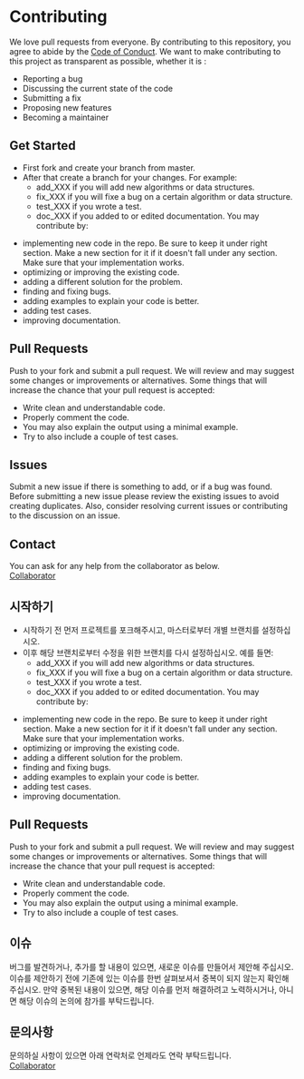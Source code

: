 # Contributing
We love pull requests from everyone. By contributing to this repository, you
agree to abide by the [Code of Conduct](Code_of_conduct.md). 
We want to make contributing to this project as transparent as possible, whether it is :
  * Reporting a bug
  * Discussing the current state of the code
  * Submitting a fix
  * Proposing new features
  * Becoming a maintainer


## Get Started  
* First fork and create your branch from master.
* After that create a branch for your changes. For example:  
  * add_XXX if you will add new algorithms or data structures.  
  * fix_XXX if you will fixe a bug on a certain algorithm or data structure.  
  * test_XXX if you wrote a test.  
  * doc_XXX if you added to or edited documentation.
You may contribute by:
- implementing new code in the repo. Be sure to keep it under
right section. Make a new section for it if
it doesn't fall under any section. Make sure that your implementation works.  
- optimizing or improving the existing code.
- adding a different solution for the problem.
- finding and fixing bugs.
- adding examples to explain your code is better.
- adding test cases.
- improving documentation.
## Pull Requests
Push to your fork and submit a pull request.
We will review and may suggest some changes or improvements or alternatives.
Some things that will increase the chance that your pull request is accepted:
* Write clean and understandable code.
* Properly comment the code. 
* You may also explain the output using a minimal example.
* Try to also include a couple of test cases.

## Issues
Submit a new issue if there is something to add, or if a bug was found. Before submitting a new issue please review the existing issues to avoid creating duplicates. Also, consider resolving current issues or contributing to the discussion on an issue.

## Contact
You can ask for any help from the collaborator as below.  
[Collaborator](https://github.com/hyunseungkong)


## 시작하기
* 시작하기 전 먼저 프로젝트를 포크해주시고, 마스터로부터 개별 브랜치를 설정하십시오.
* 이후 해당 브랜치로부터 수정을 위한 브랜치를 다시 설정하십시오. 예를  들면:  
  * add_XXX if you will add new algorithms or data structures.  
  * fix_XXX if you will fixe a bug on a certain algorithm or data structure.  
  * test_XXX if you wrote a test.  
  * doc_XXX if you added to or edited documentation.
You may contribute by:
- implementing new code in the repo. Be sure to keep it under
right section. Make a new section for it if
it doesn't fall under any section. Make sure that your implementation works.  
- optimizing or improving the existing code.
- adding a different solution for the problem.
- finding and fixing bugs.
- adding examples to explain your code is better.
- adding test cases.
- improving documentation.
## Pull Requests
Push to your fork and submit a pull request.
We will review and may suggest some changes or improvements or alternatives.
Some things that will increase the chance that your pull request is accepted:
* Write clean and understandable code.
* Properly comment the code. 
* You may also explain the output using a minimal example.
* Try to also include a couple of test cases.

## 이슈
버그를 발견하거나, 추가를 할 내용이 있으면, 새로운 이슈를 만들어서 제안해 주십시오. 이슈를 제안하기 전에 기존에 있는 이슈를 한번 살펴보셔서 중복이 되지 않는지 확인해 주십시오. 만약 중복된 내용이 있으면, 해당 이슈를 먼저 해결하려고 노력하시거나, 아니면 해당 이슈의 논의에 참가를 부탁드립니다. 

## 문의사항
문의하실 사항이 있으면 아래 연락처로 언제라도 연락 부탁드립니다.  
[Collaborator](https://github.com/hyunseungkong)

